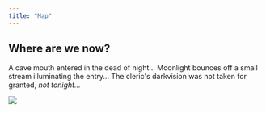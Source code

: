 ```yaml
---
title: "Map"
---
```


## Where are we now?

A cave mouth entered in the dead of night... Moonlight bounces off a small stream illuminating the entry... The cleric's darkvision was not taken for granted, _not tonight..._ 

![](/img/Map_Cragmaw_Hideout.png)